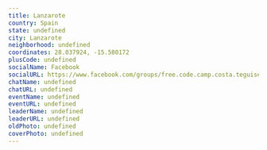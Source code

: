 ```yaml
---
title: Lanzarote
country: Spain
state: undefined
city: Lanzarote
neighborhood: undefined
coordinates: 28.037924, -15.580172
plusCode: undefined
socialName: Facebook
socialURL: https://www.facebook.com/groups/free.code.camp.costa.teguise
chatName: undefined
chatURL: undefined
eventName: undefined
eventURL: undefined
leaderName: undefined
leaderURL: undefined
oldPhoto: undefined
coverPhoto: undefined
---
```

